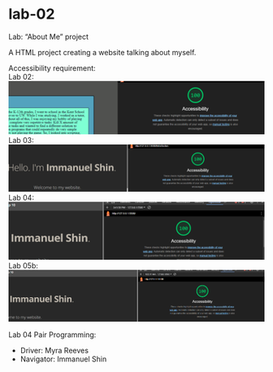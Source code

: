 # lab-02

Lab: “About Me” project

A HTML project creating a website talking about myself.

Accessibility requirement:  
Lab 02:
![Google Lighthouse Score](img/accessibilityScore02.png)
Lab 03:
![Google Lighthouse Score](img/accessibilityScore03.png)
Lab 04:
![Google Lighthouse Score](img/accessibilityScore04.png)
Lab 05b:
![Google Lighthouse Score](img/accessibilityScore05.png)

Lab 04 Pair Programming:

- Driver: Myra Reeves
- Navigator: Immanuel Shin
